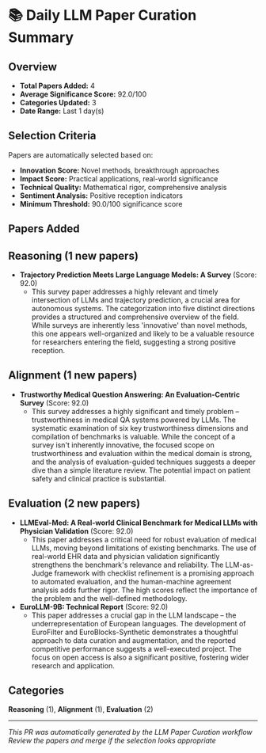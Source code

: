 # 📚 Daily LLM Paper Curation Summary

## Overview
- **Total Papers Added:** 4
- **Average Significance Score:** 92.0/100
- **Categories Updated:** 3
- **Date Range:** Last 1 day(s)

## Selection Criteria
Papers are automatically selected based on:
- **Innovation Score:** Novel methods, breakthrough approaches
- **Impact Score:** Practical applications, real-world significance  
- **Technical Quality:** Mathematical rigor, comprehensive analysis
- **Sentiment Analysis:** Positive reception indicators
- **Minimum Threshold:** 90.0/100 significance score

## Papers Added

## Reasoning (1 new papers)
- **Trajectory Prediction Meets Large Language Models: A Survey** (Score: 92.0)
  - This survey paper addresses a highly relevant and timely intersection of LLMs and trajectory prediction, a crucial area for autonomous systems. The categorization into five distinct directions provides a structured and comprehensive overview of the field. While surveys are inherently less 'innovative' than novel methods, this one appears well-organized and likely to be a valuable resource for researchers entering the field, suggesting a strong positive reception.

## Alignment (1 new papers)
- **Trustworthy Medical Question Answering: An Evaluation-Centric Survey** (Score: 92.0)
  - This survey addresses a highly significant and timely problem – trustworthiness in medical QA systems powered by LLMs. The systematic examination of six key trustworthiness dimensions and compilation of benchmarks is valuable. While the concept of a survey isn't inherently innovative, the focused scope on trustworthiness and evaluation within the medical domain is strong, and the analysis of evaluation-guided techniques suggests a deeper dive than a simple literature review. The potential impact on patient safety and clinical practice is substantial.

## Evaluation (2 new papers)
- **LLMEval-Med: A Real-world Clinical Benchmark for Medical LLMs with Physician Validation** (Score: 92.0)
  - This paper addresses a critical need for robust evaluation of medical LLMs, moving beyond limitations of existing benchmarks. The use of real-world EHR data and physician validation significantly strengthens the benchmark's relevance and reliability. The LLM-as-Judge framework with checklist refinement is a promising approach to automated evaluation, and the human-machine agreement analysis adds further rigor. The high scores reflect the importance of the problem and the well-defined methodology.
- **EuroLLM-9B: Technical Report** (Score: 92.0)
  - This paper addresses a crucial gap in the LLM landscape – the underrepresentation of European languages. The development of EuroFilter and EuroBlocks-Synthetic demonstrates a thoughtful approach to data curation and augmentation, and the reported competitive performance suggests a well-executed project. The focus on open access is also a significant positive, fostering wider research and application.

## Categories
**Reasoning** (1), **Alignment** (1), **Evaluation** (2)

---
*This PR was automatically generated by the LLM Paper Curation workflow*
*Review the papers and merge if the selection looks appropriate*

